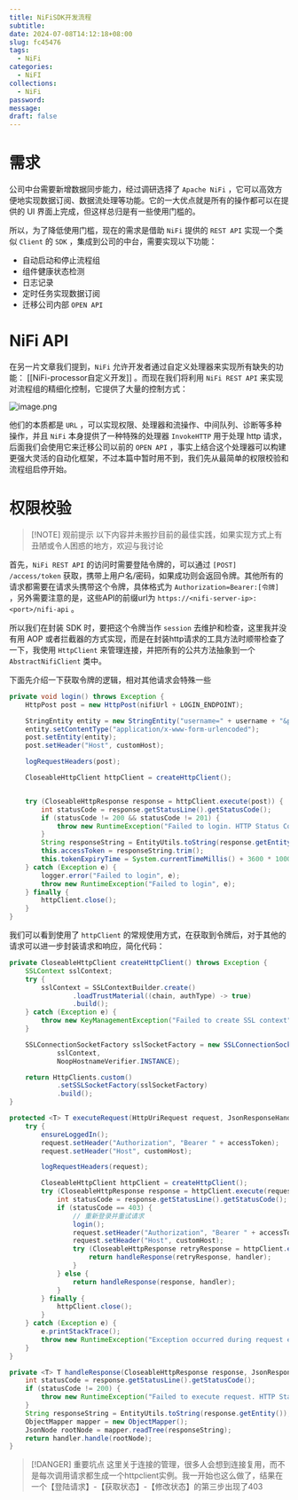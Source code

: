 ```yaml
---
title: NiFiSDK开发流程
subtitle: 
date: 2024-07-08T14:12:18+08:00
slug: fc45476
tags:
  - NiFi
categories:
  - NiFI
collections:
  - NiFi
password: 
message: 
draft: false
---
```

# 需求

公司中台需要新增数据同步能力，经过调研选择了 `Apache NiFi` ，它可以高效方便地实现数据订阅、数据流处理等功能。它的一大优点就是所有的操作都可以在提供的 UI 界面上完成，但这样总归是有一些使用门槛的。

所以，为了降低使用门槛，现在的需求是借助 `NiFi` 提供的 `REST API` 实现一个类似 `Client` 的 `SDK` ，集成到公司的中台，需要实现以下功能：
- 自动启动和停止流程组
- 组件健康状态检测
- 日志记录
- 定时任务实现数据订阅
- 迁移公司内部 `OPEN API` 

# NiFi API

在另一片文章我们提到，`NiFi` 允许开发者通过自定义处理器来实现所有缺失的功能：
[[NiFi-processor自定义开发]] 。而现在我们将利用 `NiFi REST API` 来实现对流程组的精细化控制，它提供了大量的控制方式：

![image.png](https://obsidian-img-1300316500.cos.ap-shanghai.myqcloud.com/cattail/obsidian/pic/202407162344987.png)

他们的本质都是 `URL` ，可以实现权限、处理器和流操作、中间队列、诊断等多种操作，并且 `NiFi` 本身提供了一种特殊的处理器 `InvokeHTTP` 用于处理 http 请求，后面我们会使用它来迁移公司以前的 `OPEN API` ，事实上结合这个处理器可以构建更强大灵活的自动化框架，不过本篇中暂时用不到，我们先从最简单的权限校验和流程组启停开始。


# 权限校验

> [!NOTE] 观前提示
> 以下内容并未搬抄目前的最佳实践，如果实现方式上有丑陋或令人困惑的地方，欢迎与我讨论

首先，`NiFi REST API` 的访问时需要登陆令牌的，可以通过 `[POST] /access/token` 获取，携带上用户名/密码，如果成功则会返回令牌。其他所有的请求都需要在请求头携带这个令牌，具体格式为 `Authorization=Bearer:[令牌]` ，另外需要注意的是，这些API的前缀url为 `https://<nifi-server-ip>:<port>/nifi-api` 。

所以我们在封装 SDK 时，要把这个令牌当作 `session` 去维护和检查，这里我并没有用 AOP 或者拦截器的方式实现，而是在封装http请求的工具方法时顺带检查了一下，我使用  `HttpClient` 来管理连接，并把所有的公共方法抽象到一个 `AbstractNifiClient` 类中。

下面先介绍一下获取令牌的逻辑，相对其他请求会特殊一些

```Java
private void login() throws Exception {
	HttpPost post = new HttpPost(nifiUrl + LOGIN_ENDPOINT);

	StringEntity entity = new StringEntity("username=" + username + "&password=" + password);
	entity.setContentType("application/x-www-form-urlencoded");
	post.setEntity(entity);
	post.setHeader("Host", customHost);

	logRequestHeaders(post);

	CloseableHttpClient httpClient = createHttpClient();


	try (CloseableHttpResponse response = httpClient.execute(post)) {
		int statusCode = response.getStatusLine().getStatusCode();
		if (statusCode != 200 && statusCode != 201) {
			throw new RuntimeException("Failed to login. HTTP Status Code: " + statusCode);
		}
		String responseString = EntityUtils.toString(response.getEntity());
		this.accessToken = responseString.trim();
		this.tokenExpiryTime = System.currentTimeMillis() + 3600 * 1000 * 6; // 假设 token 有效期为 1 小时
	} catch (Exception e) {
		logger.error("Failed to login", e);
		throw new RuntimeException("Failed to login", e);
	} finally {
		httpClient.close();
	}
}
```

我们可以看到使用了 `httpClient` 的常规使用方式，在获取到令牌后，对于其他的请求可以进一步封装请求和响应，简化代码：

``` Java
private CloseableHttpClient createHttpClient() throws Exception {
	SSLContext sslContext;
	try {
		sslContext = SSLContextBuilder.create()
				.loadTrustMaterial((chain, authType) -> true)
				.build();
	} catch (Exception e) {
		throw new KeyManagementException("Failed to create SSL context", e);
	}

	SSLConnectionSocketFactory sslSocketFactory = new SSLConnectionSocketFactory(
			sslContext,
			NoopHostnameVerifier.INSTANCE);

	return HttpClients.custom()
			.setSSLSocketFactory(sslSocketFactory)
			.build();
}

protected <T> T executeRequest(HttpUriRequest request, JsonResponseHandler<T> handler) throws Exception {
	try {
		ensureLoggedIn();
		request.setHeader("Authorization", "Bearer " + accessToken);
		request.setHeader("Host", customHost);

		logRequestHeaders(request);

		CloseableHttpClient httpClient = createHttpClient();
		try (CloseableHttpResponse response = httpClient.execute(request)) {
			int statusCode = response.getStatusLine().getStatusCode();
			if (statusCode == 403) {
				// 重新登录并重试请求
				login();
				request.setHeader("Authorization", "Bearer " + accessToken);
				request.setHeader("Host", customHost);
				try (CloseableHttpResponse retryResponse = httpClient.execute(request)) {
					return handleResponse(retryResponse, handler);
				}
			} else {
				return handleResponse(response, handler);
			}
		} finally {
			httpClient.close();
		}
	} catch (Exception e) {
		e.printStackTrace();
		throw new RuntimeException("Exception occurred during request execution", e);
	}
}

private <T> T handleResponse(CloseableHttpResponse response, JsonResponseHandler<T> handler) throws IOException {
	int statusCode = response.getStatusLine().getStatusCode();
	if (statusCode != 200) {
		throw new RuntimeException("Failed to execute request. HTTP Status Code: " + statusCode + " Reason: " + response.getStatusLine().getReasonPhrase());
	}
	String responseString = EntityUtils.toString(response.getEntity());
	ObjectMapper mapper = new ObjectMapper();
	JsonNode rootNode = mapper.readTree(responseString);
	return handler.handle(rootNode);
}
```


> [!DANGER] 重要坑点
> 这里关于连接的管理，很多人会想到连接复用，而不是每次调用请求都生成一个httpclient实例。我一开始也这么做了，结果在一个【登陆请求】-【获取状态】-【修改状态】的第三步出现了403 
